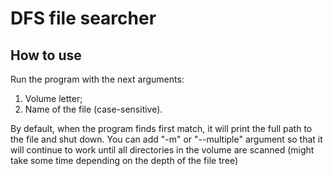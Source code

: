 ﻿# DFS file searcher

## How to use
Run the program with the next arguments:
1. Volume letter;
2. Name of the file (case-sensitive).

By default, when the program finds first match, it will print the full path to the file and shut down. You can add "-m" or "--multiple" argument so that it will continue to work until all directories in the volume are scanned (might take some time depending on the depth of the file tree)